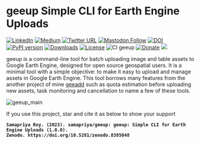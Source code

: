 # geeup Simple CLI for Earth Engine Uploads

[![LinkedIn](https://img.shields.io/badge/LinkedIn-0077B5?style=plastic&logo=linkedin&logoColor=white)](https://www.linkedin.com/in/samapriya/)
[![Medium](https://img.shields.io/badge/Medium-12100E?style=flat&logo=medium&logoColor=white)](https://medium.com/@samapriyaroy)
[![Twitter URL](https://img.shields.io/twitter/follow/samapriyaroy?style=social)](https://twitter.com/intent/follow?screen_name=samapriyaroy)
[![Mastodon Follow](https://img.shields.io/mastodon/follow/109627075086849826?domain=https%3A%2F%2Fmapstodon.space%2F)](https://mapstodon.space/@samapriya)
[![DOI](https://zenodo.org/badge/DOI/10.5281/zenodo.8385048.svg)](https://doi.org/10.5281/zenodo.8385048)
[![PyPI version](https://badge.fury.io/py/geeup.svg)](https://badge.fury.io/py/geeup)
[![Downloads](https://static.pepy.tech/badge/geeup)](https://pepy.tech/project/geeup)
[![License](https://img.shields.io/badge/License-Apache%202.0-blue.svg)](https://opensource.org/licenses/Apache-2.0)
![CI geeup](https://github.com/samapriya/geeup/workflows/CI%20geeup/badge.svg)
[![Donate](https://img.shields.io/badge/Donate-Buy%20me%20a%20Chai-teal)](https://www.buymeacoffee.com/samapriya)
[![](https://img.shields.io/static/v1?label=Sponsor&message=%E2%9D%A4&logo=GitHub&color=%23fe8e86)](https://github.com/sponsors/samapriya)


geeup is a command-line tool for batch uploading image and table assets to Google Earth Engine, designed for open source geospatial users. It is a minimal tool with a simple objective: to make it easy to upload and manage assets in Google Earth Engine. This tool borrows many features from the another project of mine [geeadd](https://geeadd.geetools.xyz) such as quota estimation before uploading new assets, task monitoring and cancellation to name a few of these tools.

![geeup_main](https://user-images.githubusercontent.com/6677629/147896906-5b421ba5-de0d-47de-bb88-e4a0edce6528.png)


If you use this project, star and cite it as below to show your support

<b>

```
Samapriya Roy. (2023). samapriya/geeup: geeup: Simple CLI for Earth Engine Uploads (1.0.0).
Zenodo. https://doi.org/10.5281/zenodo.8385048
```

</br>

